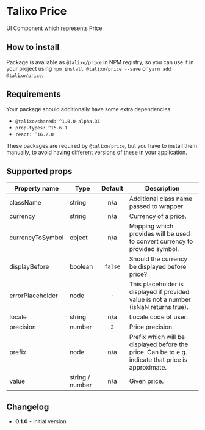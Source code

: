 # Talixo Price

UI Component which represents Price

## How to install

Package is available as `@talixo/price` in NPM registry, so you can use it in your project
using `npm install @talixo/price --save` or `yarn add @talixo/price`.

## Requirements

Your package should additionally have some extra dependencies:

- `@talixo/shared: ^1.0.0-alpha.31`
- `prop-types: ^15.6.1`
- `react: ^16.2.0`

These packages are required by `@talixo/price`, but you have to install them manually,
to avoid having different versions of these in your application.

## Supported props

Property name     | Type            | Default | Description                    
------------------|-----------------|:-------:|--------------------------------------------------------------
className         | string          | n/a     | Additional class name passed to wrapper.
currency          | string          | n/a     | Currency of a price.
currencyToSymbol  | object          | n/a     | Mapping which provides will be used to convert currency to provided symbol.
displayBefore     | boolean         | `false` | Should the currency be displayed before price?
errorPlaceholder  | node            | `-`     | This placeholder is displayed if provided value is not a number (isNaN returns true).
locale            | string          | n/a     | Locale code of user.
precision         | number          | `2`     | Price precision.
prefix            | node            | n/a     | Prefix which will be displayed before the price. Can be to e.g. indicate that price is approximate.
value             | string / number | n/a     | Given price.

## Changelog

- **0.1.0** - initial version

